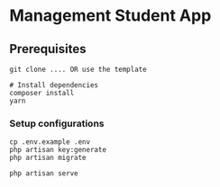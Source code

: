 # Management Student App

## Prerequisites

```
git clone .... OR use the template

# Install dependencies
composer install
yarn
```

### Setup configurations

```
cp .env.example .env
php artisan key:generate
php artisan migrate

php artisan serve
```
